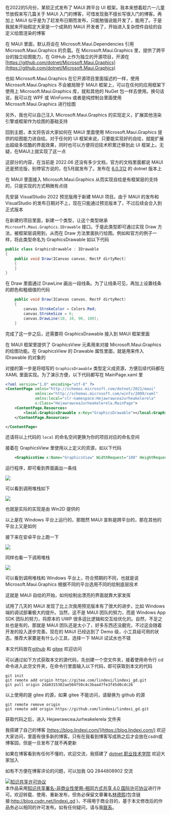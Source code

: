 
在2022的5月份，某软正式发布了 MAUI 跨平台 UI 框架。我本来想着趁六一儿童节放假来写几篇关于 MAUI 入门的博客，可惜发现我不擅长写很入门的博客。再加上 MAUI 似乎是为了赶发布日期而发布，只能勉强说能开发了，能用了。于是我就来开始假定大家是一个成熟的 MAUI 开发者了，开始进入复杂控件自绘的自定义绘图渲染的博客

<!--more-->



<!-- 标签：MAUI -->

<!-- 博客 -->
<!-- 发布 -->

在 MAUI 里面，默认将会在 Microsoft.Maui.Dependencies 引用 Microsoft.Maui.Graphics 的负载。在 Microsoft.Maui.Graphics 里，提供了跨平台的独立绘图能力，在 GitHub 上作为独立的开源项目，开源在 [https://github.com/dotnet/Microsoft.Maui.Graphics](https://github.com/dotnet/Microsoft.Maui.Graphics)

也如 Microsoft.Maui.Graphics 在它开源项目里面描述的一样，使用 Microsoft.Maui.Graphics 不会被局限于 MAUI 框架上，可以在任何的应用框架下使用上 Microsoft.Maui.Graphics 库，就和其他的 NuGet 包一样去使用。换句话说，我可以在 WPF 或 WinForms 或者是纯控制台里面使用 Microsoft.Maui.Graphics 进行绘图

另外，我也可以自己注入 Microsoft.Maui.Graphics 的实现定义，扩展其他渲染引擎或框架作为绘图的基础支持

回到主题，本文将告诉大家如何在 MAUI 里面使用 Microsoft.Maui.Graphics 提供的绘图能力进自绘。对于任何的 UI 框架来说，只要能实现好的自绘，就能扩展出超级多炫酷的界面效果，同时也可以方便将旧技术积累迁移到此 UI 框架上。无疑，在MAUI上就实现了这一点

这部分的内容，在当前是 2022.06 还没有多少文档，官方的文档里面都说 MAUI 还是预览版，别停官方说的，在5月就发布了。发布在 [6.0.312](https://github.com/dotnet/maui/releases/tag/6.0.312) 的 dotnet 版本上

在 MAUI 里面接入 Microsoft.Maui.Graphics 从而实现自绘是有框架层的支持的，只是实现的方式稍微有点绕

先安装 VisualStudio 2022 预览版用于新建 MAUI 项目。由于 MAUI 的发布和 VisualStudio 的发布日期对不上，现在只能通过预览版本了，不过后续会合入到正式版本

在新建的项目里面，新建一个类型，让这个类型继承 `Microsoft.Maui.Graphics.IDrawable` 接口。于是此类型即可通过实现 Draw 方法，被框架层调用到，从而在 Draw 方法里面执行绘图。例如和官方的例子一样，将此类型命名为 GraphicsDrawable 如以下代码

```csharp
public class GraphicsDrawable : IDrawable
{
    public void Draw(ICanvas canvas, RectF dirtyRect)
    {
    }
}
```

在 Draw 里面通过 DrawLine 画出一段线条。为了让线条可见，再加上设置线条的颜色和粗细值的代码

```csharp
    public void Draw(ICanvas canvas, RectF dirtyRect)
    {
        canvas.StrokeColor = Colors.Red;
        canvas.StrokeSize = 6;
        canvas.DrawLine(10, 10, 90, 100);
    }
```

完成了这一步之后，还需要将 GraphicsDrawable 接入到 MAUI 框架里面

在 MAUI 框架里提供了 GraphicsView 元素用来对接 Microsoft.Maui.Graphics 的绘图功能。在 GraphicsView 的 Drawable 属性里面，就是用来传入 IDrawable 的对象的

对接的第一步是将咱写的 `GraphicsDrawable` 类型定义成资源，方便后续代码都在 XAML 里面实现。为了演示方便，以下代码都写在 MainPage.xaml 里

```xml
<?xml version="1.0" encoding="utf-8" ?>
<ContentPage xmlns="http://schemas.microsoft.com/dotnet/2021/maui"
             xmlns:x="http://schemas.microsoft.com/winfx/2009/xaml"
             xmlns:local="clr-namespace:HejawrawceaJurheakelerela"
             x:Class="HejawrawceaJurheakelerela.MainPage">
    <ContentPage.Resources>
        <local:GraphicsDrawable x:Key="GraphicsDrawable"></local:GraphicsDrawable>
    </ContentPage.Resources>

</ContentPage>
```

还请将以上代码的 `local` 的命名空间更换为你的项目对应的命名空间

接着在 GraphicsView 里使用以上定义的资源，如以下代码

```xml
    <GraphicsView x:Name="GraphicsView" WidthRequest="100" HeightRequest="100" Drawable="{StaticResource GraphicsDrawable}"></GraphicsView>
```

运行程序，即可看到界面画出一条线

![](http://image.acmx.xyz/lindexi%2F202265124335331.jpg)

可以看到调用堆栈如下

![](http://image.acmx.xyz/lindexi%2F20226512326813.jpg)

也就是实际的实现是由 Win2D 提供的

以上是在 Windows 平台上运行的，那既然 MAUI 宣称是跨平台的，那在其他的平台上又是如何

接下来在安卓平台上跑一下

![](http://image.acmx.xyz/lindexi%2F2022651159458266.jpg)

同样也看一下调用堆栈

![](http://image.acmx.xyz/lindexi%2F2022651158524428.jpg)

可以看到调用堆栈和 Windows 平台上，符合预期的不同，也就是说 Microsoft.Maui.Graphics 根据不同的平台选用不同的绘制底层技术

这就是 MAUI 自绘的开始，如何绘制出漂亮的界面就靠大家发挥

试用了几天的 MAUI 发现了比上次我用预览版本有了很大的进步，比如 Windows 端的调试部署极大的提升。当然，这不是 MAUI 团队的努力，而是 Windows App SDK 团队的努力，将原本的 UWP 很多逗比逻辑和交互给优化的。自然，不足之处也是有的，那就是 MAUI 团队还是太小了，好多东西还没磨完，不过这会随着开发的投入逐步完善。现在的 MAUI 已经达到了 Demo 级，小工具级可用的状态。推荐大家要是有什么小工具，选择一下 MAUI 试试水也不错

本文代码放在[github](https://github.com/lindexi/lindexi_gd/tree/2da0315302ae504f50c4c3baa47fe3f45d0cdc26/HejawrawceaJurheakelerela) 和 [gitee](https://gitee.com/lindexi/lindexi_gd/tree/2da0315302ae504f50c4c3baa47fe3f45d0cdc26/HejawrawceaJurheakelerela) 欢迎访问

可以通过如下方式获取本文的源代码，先创建一个空文件夹，接着使用命令行 cd 命令进入此空文件夹，在命令行里面输入以下代码，即可获取到本文的代码

```
git init
git remote add origin https://gitee.com/lindexi/lindexi_gd.git
git pull origin 2da0315302ae504f50c4c3baa47fe3f45d0cdc26
```

以上使用的是 gitee 的源，如果 gitee 不能访问，请替换为 github 的源

```
git remote remove origin
git remote add origin https://github.com/lindexi/lindexi_gd.git
```

获取代码之后，进入 HejawrawceaJurheakelerela 文件夹



我搭建了自己的博客 [https://blog.lindexi.com/](https://blog.lindexi.com/) 欢迎大家访问，里面有很多新的博客。只有在我看到博客写成熟之后才会放在csdn或博客园，但是一旦发布了就不再更新

如果在博客看到有任何不懂的，欢迎交流，我搭建了 [dotnet 职业技术学院](https://t.me/dotnet_campus) 欢迎大家加入

如有不方便在博客评论的问题，可以加我 QQ 2844808902 交流

<a rel="license" href="http://creativecommons.org/licenses/by-nc-sa/4.0/"><img alt="知识共享许可协议" style="border-width:0" src="https://licensebuttons.net/l/by-nc-sa/4.0/88x31.png" /></a><br />本作品采用<a rel="license" href="http://creativecommons.org/licenses/by-nc-sa/4.0/">知识共享署名-非商业性使用-相同方式共享 4.0 国际许可协议</a>进行许可。欢迎转载、使用、重新发布，但务必保留文章署名[林德熙](http://blog.csdn.net/lindexi_gd)(包含链接:http://blog.csdn.net/lindexi_gd )，不得用于商业目的，基于本文修改后的作品务必以相同的许可发布。如有任何疑问，请与我[联系](mailto:lindexi_gd@163.com)。